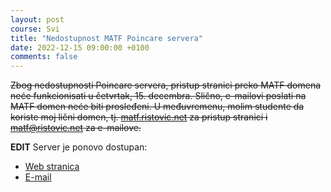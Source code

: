 ```yaml
---
layout: post
course: Svi
title: "Nedostupnost MATF Poincare servera"
date: 2022-12-15 09:00:00 +0100
comments: false
---
```


~~Zbog nedostupnosti Poincare servera, pristup stranici preko MATF domena neće funkcionisati u četvrtak, 15. decembra. Slično, e-mailovi poslati na MATF domen neće biti prosleđeni. U međuvremenu, molim studente da koriste moj lični domen, tj. [matf.ristovic.net](https://matf.ristovic.net) za pristup stranici i [matf@ristovic.net](mailto:matf@ristovic.net) za e-mailove.~~

**EDIT** Server je ponovo dostupan:
- [Web stranica](http://poincare.matf.bg.ac.rs/~ivan.ristovic/)
- [E-mail](mailto://ivan.ristovic@math.rs)
